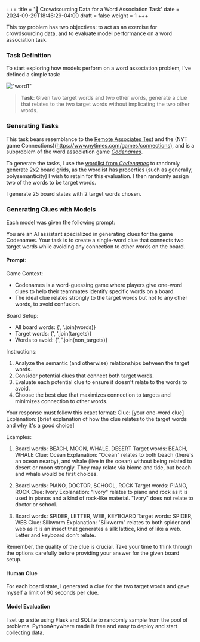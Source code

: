 +++
title = '🚧 Crowdsourcing Data for a Word Association Task'
date = 2024-09-29T18:46:29-04:00
draft = false
weight = 1
+++

This toy problem has two objectives: to act as an exercise for crowdsourcing data, and to evaluate model performance on a word association task.

### Task Definition

To start exploring how models perform on a word association problem, I've defined a simple task: 

!["word1"](/img/word1.png)

> **Task**: Given two target words and two other words, generate a clue that relates to the two target words without implicating the two other words.

### Generating Tasks

This task bears resemblance to the [Remote Associates Test]("https://www.remote-associates-test.com/") and the (NYT game Connections)(https://www.nytimes.com/games/connections), and is a subproblem of the word association game [*Codenames*](https://gillandsiphon.github.io/posts/codenames-primer/). 

To generate the tasks, I use the [wordlist from *Codenames*](https://github.com/Gullesnuffs/Codenames/blob/master/wordlist-eng.txt) to randomly generate 2x2 board grids, as the wordlist has properties (such as generally, polysemanticity) I wish to retain for this evaluation. I then randomly assign two of the words to be target words.

I generate 25 board states with 2 target words chosen.

### Generating Clues with Models

Each model was given the following prompt:

You are an AI assistant specialized in generating clues for the game Codenames. Your task is to create a single-word clue that connects two target words while avoiding any connection to other words on the board.

#### Prompt: 

Game Context:
- Codenames is a word-guessing game where players give one-word clues to help their teammates identify specific words on a board.
- The ideal clue relates strongly to the target words but not to any other words, to avoid confusion.

Board Setup:
- All board words: {', '.join(words)}
- Target words: {', '.join(targets)}
- Words to avoid: {', '.join(non_targets)}

Instructions:
1. Analyze the semantic (and otherwise) relationships between the target words.
2. Consider potential clues that connect both target words.
3. Evaluate each potential clue to ensure it doesn't relate to the words to avoid.
4. Choose the best clue that maximizes connection to targets and minimizes connection to other words.

Your response must follow this exact format:
Clue: [your one-word clue]
Explanation: [brief explanation of how the clue relates to the target words and why it's a good choice]

Examples:
1. Board words: BEACH, MOON, WHALE, DESERT
    Target words: BEACH, WHALE
    Clue: Ocean
    Explanation: "Ocean" relates to both beach (there's an ocean nearby), and whale (live in the ocean) without being related to desert or moon strongly. They may relate via biome and tide, but beach and whale would be first choices. 

2. Board words: PIANO, DOCTOR, SCHOOL, ROCK
    Target words: PIANO, ROCK
    Clue: Ivory
    Explanation: "Ivory" relates to piano and rock as it is used in pianos and a kind of rock-like material. "Ivory" does not relate to doctor or school. 

3. Board words: SPIDER, LETTER, WEB, KEYBOARD
    Target words: SPIDER, WEB
    Clue: Silkworm
    Explanation: "Silkworm" relates to both spider and web as it is an insect that generates a silk lattice, kind of like a web. Letter and keyboard don't relate.

Remember, the quality of the clue is crucial. Take your time to think through the options carefully before providing your answer for the given board setup.


#### Human Clue

For each board state, I generated a clue for the two target words and gave myself a limit of 90 seconds per clue. 

#### Model Evaluation

I set up a site using Flask and SQLite to randomly sample from the pool of problems. PythonAnywhere made it free and easy to deploy and start collecting data.

